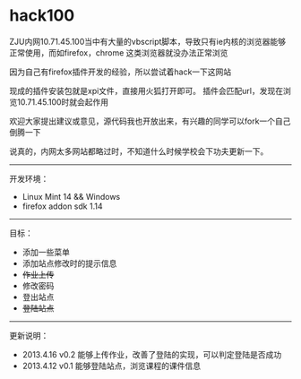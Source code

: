 ﻿hack100
======

ZJU内网10.71.45.100当中有大量的vbscript脚本，导致只有ie内核的浏览器能够正常使用，而如firefox，chrome
这类浏览器就没办法正常浏览

因为自己有firefox插件开发的经验，所以尝试着hack一下这网站

现成的插件安装包就是xpi文件，直接用火狐打开即可。
插件会匹配url，发现在浏览10.71.45.100时就会起作用

欢迎大家提出建议或意见，源代码我也开放出来，有兴趣的同学可以fork一个自己倒腾一下

说真的，内网太多网站都略过时，不知道什么时候学校会下功夫更新一下。

***
开发环境：

* Linux Mint 14 && Windows
* firefox addon sdk 1.14


***
目标：

* 添加一些菜单
* 添加站点修改时的提示信息
* <del>作业上传</del>
* 修改密码
* 登出站点
* <del>登陆站点</del>

***
更新说明：


* 2013.4.16 v0.2 能够上传作业，改善了登陆的实现，可以判定登陆是否成功
* 2013.4.12 v0.1 能够登陆站点，浏览课程的课件信息